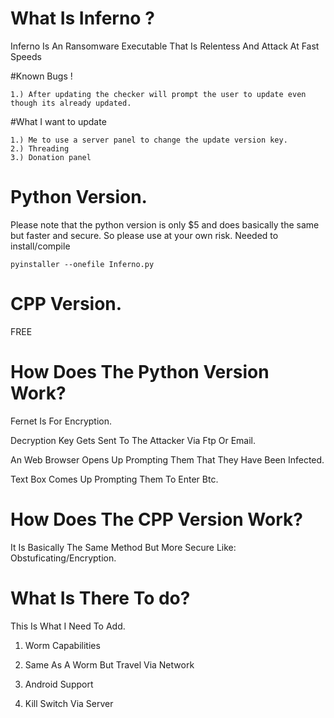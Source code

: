 # What Is Inferno ?
Inferno Is An Ransomware Executable That Is Relentess And Attack At Fast Speeds

#Known Bugs !
```
1.) After updating the checker will prompt the user to update even though its already updated.
```
#What I want to update
```
1.) Me to use a server panel to change the update version key.
2.) Threading
3.) Donation panel
```

# Python Version.

Please note that the python version is only $5 and does basically the same but faster and secure.
So please use at your own risk.
Needed to install/compile
```
pyinstaller --onefile Inferno.py
```

# CPP Version.
FREE

# How Does The Python Version Work?

Fernet Is For Encryption.

Decryption Key Gets Sent To The Attacker Via Ftp Or Email.

An Web Browser Opens Up Prompting Them That They Have Been Infected.

Text Box Comes Up Prompting Them To Enter Btc.

# How Does The CPP Version Work?

It Is Basically The Same Method But More Secure Like: Obstuficating/Encryption.

# What Is There To do?

This Is What I Need To Add.

1. Worm Capabilities 

2. Same As A Worm But Travel Via Network

3. Android Support

4. Kill Switch Via Server
